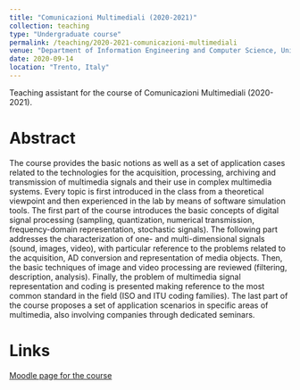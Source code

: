 ```yaml
---
title: "Comunicazioni Multimediali (2020-2021)"
collection: teaching
type: "Undergraduate course"
permalink: /teaching/2020-2021-comunicazioni-multimediali
venue: "Department of Information Engineering and Computer Science, UniTN"
date: 2020-09-14
location: "Trento, Italy"
---
```


Teaching assistant for the course of Comunicazioni Multimediali (2020-2021).

Abstract
======

The course provides the basic notions as well as a set of application cases related to the technologies for the acquisition, processing, archiving and transmission of multimedia signals and their use in complex multimedia systems. Every topic is first introduced in the class from a theoretical viewpoint and then experienced in the lab by means of software simulation tools. The first part of the course introduces the basic concepts of digital signal processing (sampling, quantization, numerical transmission, frequency-domain representation, stochastic signals). The following part addresses the characterization of one- and multi-dimensional signals (sound, images, video), with particular reference to the problems related to the acquisition, AD conversion and representation of media objects. Then, the basic techniques of image and video processing are reviewed (filtering, description, analysis). Finally, the problem of multimedia signal representation and coding is presented making reference to the most common standard in the field (ISO and ITU coding families). The last part of the course proposes a set of application scenarios in specific areas of multimedia, also involving companies through dedicated seminars.

Links
======

[Moodle page for the course](https://didatticaonline.unitn.it/dol/course/view.php?id=25617)